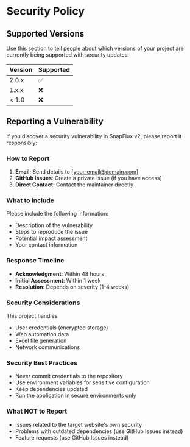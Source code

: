 # Security Policy

## Supported Versions

Use this section to tell people about which versions of your project are
currently being supported with security updates.

| Version | Supported          |
| ------- | ------------------ |
| 2.0.x   | :white_check_mark: |
| 1.x.x   | :x:                |
| < 1.0   | :x:                |

## Reporting a Vulnerability

If you discover a security vulnerability in SnapFlux v2, please report it responsibly:

### How to Report

1. **Email**: Send details to [your-email@domain.com]
2. **GitHub Issues**: Create a private issue (if you have access)
3. **Direct Contact**: Contact the maintainer directly

### What to Include

Please include the following information:
- Description of the vulnerability
- Steps to reproduce the issue
- Potential impact assessment
- Your contact information

### Response Timeline

- **Acknowledgment**: Within 48 hours
- **Initial Assessment**: Within 1 week
- **Resolution**: Depends on severity (1-4 weeks)

### Security Considerations

This project handles:
- User credentials (encrypted storage)
- Web automation data
- Excel file generation
- Network communications

### Security Best Practices

- Never commit credentials to the repository
- Use environment variables for sensitive configuration
- Keep dependencies updated
- Run the application in secure environments only

### What NOT to Report

- Issues related to the target website's own security
- Problems with outdated dependencies (use GitHub Issues instead)
- Feature requests (use GitHub Issues instead)
